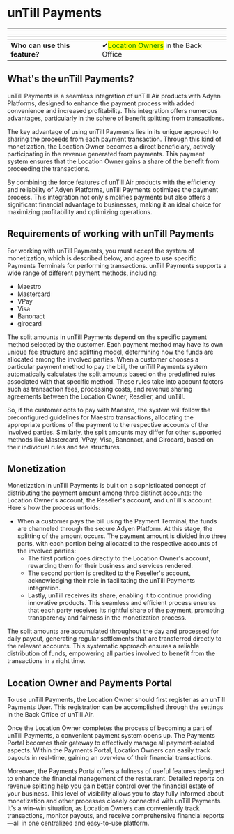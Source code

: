 # unTill Payments

----------------------

<table data-card-size="large" data-view="cards" data-full-width="false"><thead><tr><th></th><th></th><th></th></tr></thead><tbody><tr><td><strong>Who can use this feature?</strong></td><td><span data-gb-custom-inline data-tag="emoji" data-code="2714">✔</span><mark style="color:green;">Location Owners</mark> in the Back Office</td><td></td></tr></tbody></table>

## What's the unTill Payments?

unTill Payments is a seamless integration of unTill Air products with Adyen Platforms, designed to enhance the payment process with added convenience and increased profitability. This integration offers numerous advantages, particularly in the sphere of benefit splitting from transactions.

The key advantage of using unTill Payments lies in its unique approach to sharing the proceeds from each payment transaction. Through this kind of monetization, the Location Owner becomes a direct beneficiary, actively participating in the revenue generated from payments. This payment system ensures that the Location Owner gains a share of the benefit from proceeding the transactions.

By combining the force features of unTill Air products with the efficiency and reliability of Adyen Platforms, unTill Payments optimizes the payment process. This integration not only simplifies payments but also offers a significant financial advantage to businesses, making it an ideal choice for maximizing profitability and optimizing operations.  

## Requirements of working with unTill Payments

For working with unTill Payments, you must accept the system of monetization, which is described below, and agree to use specific Payments Terminals for performing transactions. unTill Payments supports a wide range of different payment methods, including:
- Maestro
- Mastercard
- VPay
- Visa
- Banonact
- girocard 

The split amounts in unTill Payments depend on the specific payment method selected by the customer. Each payment method may have its own unique fee structure and splitting model, determining how the funds are allocated among the involved parties. When a customer chooses a particular payment method to pay the bill, the unTill Payments system automatically calculates the split amounts based on the predefined rules associated with that specific method. These rules take into account factors such as transaction fees, processing costs, and revenue sharing agreements between the Location Owner, Reseller, and unTill. 

So, if the customer opts to pay with Maestro, the system will follow the preconfigured guidelines for Maestro transactions, allocating the appropriate portions of the payment to the respective accounts of the involved parties. Similarly, the split amounts may differ for other supported methods like Mastercard, VPay, Visa, Banonact, and Girocard, based on their individual rules and fee structures.

## Monetization

Monetization in unTill Payments is built on a sophisticated concept of distributing the payment amount among three distinct accounts: the Location Owner's account, the Reseller's account, and unTill's account. Here's how the process unfolds:
- When a customer pays the bill using the Payment Terminal, the funds are channeled through the secure Adyen Platform. At this stage, the splitting of the amount occurs. The payment amount is divided into three parts, with each portion being allocated to the respective accounts of the involved parties:
    + The first portion goes directly to the Location Owner's account, rewarding them for their business and services rendered. 
    + The second portion is credited to the Reseller's account, acknowledging their role in facilitating the unTill Payments integration. 
    + Lastly, unTill receives its share, enabling it to continue providing innovative products. 
This seamless and efficient process ensures that each party receives its rightful share of the payment, promoting transparency and fairness in the monetization process.

The split amounts are accumulated throughout the day and processed for daily payout, generating regular settlements that are transferred directly to the relevant accounts. This systematic approach ensures a reliable distribution of funds, empowering all parties involved to benefit from the transactions in a right time.

## Location Owner and Payments Portal

To use unTill Payments, the Location Owner should first register as an unTill Payments User. This registration can be accomplished through the settings in the Back Office of unTill Air. 

Once the Location Owner completes the process of becoming a part of unTill Payments, a convenient payment system opens up. The Payments Portal becomes their gateway to effectively manage all payment-related aspects. Within the Payments Portal, Location Owners can easily track payouts in real-time, gaining an overview of their financial transactions. 

Moreover, the Payments Portal offers a fullness of useful features designed to enhance the financial management of the restaurant. Detailed reports on revenue splitting help you gain better control over the financial estate of your business. This level of visibility allows you to stay fully informed about monetization and other processes closely connected with unTill Payments. It's a win-win situation, as Location Owners can conveniently track transactions, monitor payouts, and receive comprehensive financial reports—all in one centralized and easy-to-use platform.